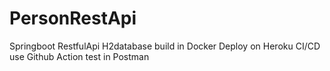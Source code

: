 # PersonRestApi
Springboot RestfulApi H2database 
build in Docker 
Deploy on Heroku
CI/CD use Github Action
test in Postman
